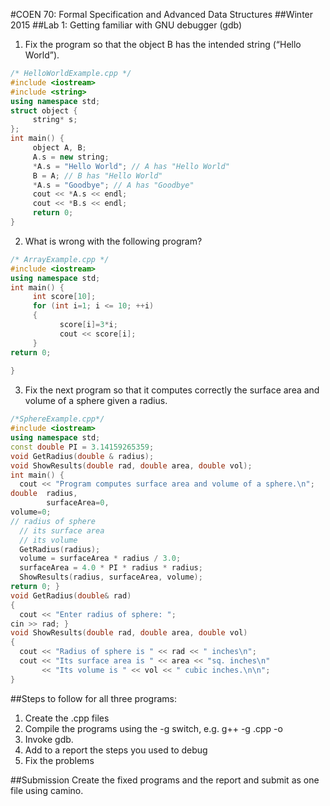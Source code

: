 #COEN 70: Formal Specification and Advanced Data Structures
##Winter 2015 
##Lab 1: Getting familiar with GNU debugger (gdb)

1. Fix the program so that the object B has the intended string (“Hello World”).

```C++
/* HelloWorldExample.cpp */
#include <iostream>
#include <string>
using namespace std;
struct object {
     string* s;
};
int main() {
     object A, B;
     A.s = new string;
     *A.s = "Hello World"; // A has "Hello World"
     B = A; // B has "Hello World"
     *A.s = "Goodbye"; // A has "Goodbye"
     cout << *A.s << endl;
     cout << *B.s << endl;
     return 0;
}
```

2. What is wrong with the following program?

```C++
/* ArrayExample.cpp */
#include <iostream>
using namespace std;
int main() {
     int score[10];
     for (int i=1; i <= 10; ++i)
     {
           score[i]=3*i;
           cout << score[i];
     }
return 0;
   
}
```

3. Fix the next program so that it computes correctly the surface area and volume
of a sphere given a radius.

```C++
/*SphereExample.cpp*/
#include <iostream>
using namespace std;
const double PI = 3.14159265359;
void GetRadius(double & radius);
void ShowResults(double rad, double area, double vol);
int main() {
  cout << "Program computes surface area and volume of a sphere.\n";
double  radius,
        surfaceArea=0,
volume=0;
// radius of sphere
  // its surface area
  // its volume
  GetRadius(radius);
  volume = surfaceArea * radius / 3.0;
  surfaceArea = 4.0 * PI * radius * radius;
  ShowResults(radius, surfaceArea, volume);
return 0; }
void GetRadius(double& rad)
{
  cout << "Enter radius of sphere: ";
cin >> rad; }
void ShowResults(double rad, double area, double vol)
{
  cout << "Radius of sphere is " << rad << " inches\n";
  cout << "Its surface area is " << area << "sq. inches\n"
       << "Its volume is " << vol << " cubic inches.\n\n";
}
```


##Steps to follow for all three programs: 

1. Create the .cpp files
2. Compile the programs using the -g switch, e.g. g++ -g <file>.cpp -o <file> 
3. Invoke gdb.
4. Add to a report the steps you used to debug
5. Fix the problems

##Submission
Create the fixed programs and the report and submit as one file using camino.
